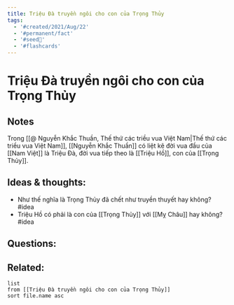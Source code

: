 ```yaml
---
title: Triệu Đà truyền ngôi cho con của Trọng Thủy
tags:
  - '#created/2021/Aug/22'
  - '#permanent/fact'
  - '#seed🥜'
  - '#flashcards'
---
```

# Triệu Đà truyền ngôi cho con của Trọng Thủy

## Notes
Trong [[@ Nguyễn Khắc Thuần, Thế thứ các triều vua Việt Nam|Thế thứ các triều vua Việt Nam]], [[Nguyễn Khắc Thuần]] có liệt kê đời vua đầu của [[Nam Việt]] là Triệu Đà, đời vua tiếp theo là [[Triệu Hồ]], con của [[Trọng Thủy]]. 


## Ideas & thoughts:
- Như thế nghĩa là Trọng Thủy đã chết như truyền thuyết hay không? #idea
- Triệu Hồ có phải là con của [[Trọng Thủy]] với [[Mỵ Châu]] hay không? #idea

## Questions:


## Related:
```dataview
list
from [[Triệu Đà truyền ngôi cho con của Trọng Thủy]]
sort file.name asc
```

